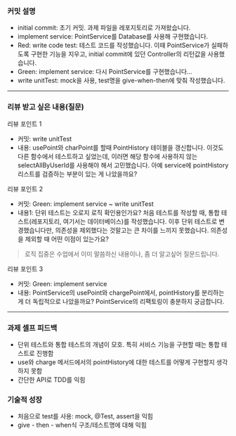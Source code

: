 ### **커밋 설명**

- initial commit: 초기 커밋. 과제 파일을 레포지토리로 가져왔습니다.
- implement service: PointService를 Database를 사용해 구현했습니다.
- Red: write code test: 테스트 코드를 작성했습니다. 이때 PointService가 실패하도록 구현한 기능을 지우고, initial commit에 있던 Controller의 리턴값을 사용했습니다.
- Green: implement service: 다시 PointService를 구현했습니다...
- write unitTest: mock을 사용, test명을 give-when-then에 맞춰 작성했습니다.

---
### **리뷰 받고 싶은 내용(질문)**

리뷰 포인트 1

- 커밋: write unitTest
- 내용: usePoint와 charPoint를 할때 PointHistory 테이블을 갱신합니다. 이것도 다른 함수에서 테스트하고 싶었는데, 이러면 해당 함수에 사용하지 않는 selectAllByUserId를 사용해야 해서 고민했습니다. 아예 service에 pointHistory 리스트를 검증하는 부분이 있는 게 나았을까요?


리뷰 포인트 2

- 커밋: Green: implement service ~ write unitTest
- 내용1: 단위 테스트는 오로지 로직 확인용인가요? 처음 테스트를 작성할 때, 통합 테스트(레포지토리, 여기서는 데이터베이스)를 작성했습니다. 이후 단위 테스트로 변경했습니다만, 의존성을 제외했다는 것말고는 큰 차이를 느끼지 못했습니다. 의존성을 제외할 때 어떤 이점이 있는가요?

> 로직 집중은 수업에서 이미 말씀하신 내용이나, 좀 더 알고싶어 질문드립니다.


리뷰 포인트 3

- 커밋: Green: implement service
- 내용: PointService의 usePoint와 chargePoint에서, pointHistory를 분리하는 게 더 독립적으로 나았을까요? PointService의 리팩토링이 충분하지 궁금합니다.


---

### **과제 셀프 피드백**
- 단위 테스트와 통합 테스트의 개념이 모호. 특히 서비스 기능을 구현할 때는 통합 테스트로 진행함
- use와 charge 메서드에서의 pointHistory에 대한 테스트를 어떻게 구현할지 생각하지 못함
- 간단한 API로 TDD를 익힘

### 기술적 성장
- 처음으로 test를 사용: mock, @Test, assert을 익힘
- give - then - when식 구조/테스트명에 대해 익힘
